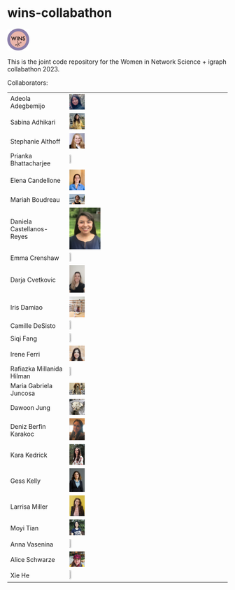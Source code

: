 # wins-collabathon

<img src="images/wins-logo.jpg"  width="10%" height="10%">

This is the joint code repository for the Women in Network Science + igraph collabathon 2023.

Collaborators:

<table>
    <tr>
    <td>Adeola Adegbemijo</td>
    <td valign="center"><img src="images/Adeola.jpeg"  width="10%" height="10%"></td>
    </tr>
    <tr>
    <td>Sabina Adhikari</td>
    <td valign="center"><img src="images/adhikari.jpg"  width="10%" height="10%"></td>
    </tr>
    <tr>
    <td>Stephanie Althoff</td>
    <td valign="center"><img src="images/althoff.jpg"  width="10%" height="10%"></td>
    </tr>
    <tr>
    <td>Prianka Bhattacharjee</td>
    <td valign="center"><img src="images/bhattacharjee.jpg"  width="10%" height="10%"></td>
    </tr>
    <tr>
    <td>Elena Candellone</td>
    <td valign="center"><img src="images/candellone.jpg"  width="10%" height="10%"></td>
    </tr>
    <tr>
    <td>Mariah Boudreau</td>
    <td valign="center"><img src="images/boudreau.jpg"  width="10%" height="10%"></td>
    </tr>
    <tr>
    <td>Daniela Castellanos-Reyes</td>
    <td valign="center"><img src="images/Castellanos-Reyes.jpg"  width="20%" height="10%"></td>
    </tr>
    <tr>
    <td>Emma Crenshaw</td>
    <td valign="center"><img src="images/crenshaw.jpg"  width="10%" height="10%"></td>
    </tr>
    <tr>
    <td>Darja Cvetkovic</td>
    <td valign="center"><img src="images/cvetkovic.jpg"  width="10%" height="10%"></td>
    </tr>
    <tr>
    <td>Iris Damiao</td>
    <td valign="center"><img src="images/damiao_iris.png"  width="10%" height="10%"></td>
    </tr>
    <tr>
    <td>Camille DeSisto</td>
    <td valign="center"><img src="images/desisto.jpg"  width="10%" height="10%"></td>
    </tr>
    <tr>
    <td>Siqi Fang</td>
    <td valign="center"><img src="images/fang.jpg"  width="10%" height="10%"></td>
    </tr>
    <tr>
    <td>Irene Ferri</td>
    <td valign="center"><img src="images/ferri.jpg"  width="10%" height="10%"></td>
    </tr>
    <tr>
    <td>Rafiazka Millanida Hilman</td>
    <td valign="center"><img src="images/fika.jpg"  width="10%" height="10%"></td>
    </tr>
    <tr>
    <td>Maria Gabriela Juncosa</td>
    <td valign="center"><img src="images/juncosa.jpg"  width="10%" height="10%"></td>
    </tr>
    <tr>
    <td>Dawoon Jung</td>
    <td valign="center"><img src="images/jung.jpg"  width="10%" height="10%"></td>
    </tr>
    <tr>
    <td>Deniz Berfin Karakoc</td>
    <td valign="center"><img src="images/karakoc.jpg"  width="10%" height="10%"></td>
    </tr>
    <tr>
    <td>Kara Kedrick</td>
    <td valign="center"><img src="images/kedrick.jpg"  width="10%" height="10%"></td>
    </tr>
    <tr>
    <td>Gess Kelly</td>
    <td valign="center"><img src="images/kelly.jpg"  width="10%" height="10%"></td>
    </tr>
    <tr>
    <td>Larrisa Miller</td>
    <td valign="center"><img src="images/miller.jpg"  width="10%" height="10%"></td>
    </tr>
    <tr>
    <td>Moyi Tian</td>
    <td valign="center"><img src="images/tian.jpg"  width="10%" height="10%"></td>
    </tr>
    <tr>
    <td>Anna Vasenina</td>
    <td valign="center"><img src="images/vasenina.jpeg"  width="10%" height="10%"></td>
    </tr>
    <tr>
    <td>Alice Schwarze</td>
    <td valign="center"><img src="images/schwarze.jpg"  width="10%" height="10%"></td>
    </tr>
    <tr>
    <td>Xie He</td>
    <td valign="center"><img src="images/he.jpg"  width="10%" height="10%"></td>
    </tr>
</table>
